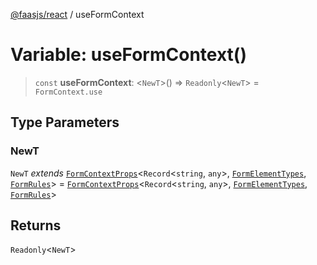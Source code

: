 [@faasjs/react](../README.md) / useFormContext

# Variable: useFormContext()

> `const` **useFormContext**: \<`NewT`\>() => `Readonly`\<`NewT`\> = `FormContext.use`

## Type Parameters

### NewT

`NewT` *extends* [`FormContextProps`](../type-aliases/FormContextProps.md)\<`Record`\<`string`, `any`\>, [`FormElementTypes`](../type-aliases/FormElementTypes.md), [`FormRules`](../type-aliases/FormRules.md)\> = [`FormContextProps`](../type-aliases/FormContextProps.md)\<`Record`\<`string`, `any`\>, [`FormElementTypes`](../type-aliases/FormElementTypes.md), [`FormRules`](../type-aliases/FormRules.md)\>

## Returns

`Readonly`\<`NewT`\>
